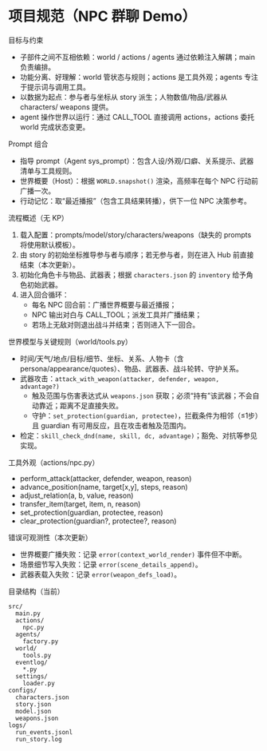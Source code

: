 # 项目规范（NPC 群聊 Demo）

目标与约束
- 子部件之间不互相依赖：world / actions / agents 通过依赖注入解耦；main 负责编排。
- 功能分离、好理解：world 管状态与规则；actions 是工具外观；agents 专注于提示词与调用工具。
- 以数据为起点：参与者与坐标从 story 派生；人物数值/物品/武器从 characters/ weapons 提供。
- agent 操作世界以运行：通过 CALL_TOOL 直接调用 actions，actions 委托 world 完成状态变更。

Prompt 组合
- 指导 prompt（Agent sys_prompt）：包含人设/外观/口癖、关系提示、武器清单与工具规则。
- 世界概要（Host）：根据 `WORLD.snapshot()` 渲染，高频率在每个 NPC 行动前广播一次。
- 行动记忆：取“最近播报”（包含工具结果转播），供下一位 NPC 决策参考。

流程概述（无 KP）
1) 载入配置：prompts/model/story/characters/weapons（缺失的 prompts 将使用默认模板）。
2) 由 story 的初始坐标推导参与者与顺序；若无参与者，则在进入 Hub 前直接结束（本次更新）。
3) 初始化角色卡与物品、武器表；根据 `characters.json` 的 `inventory` 给予角色初始武器。
4) 进入回合循环：
   - 每名 NPC 回合前：广播世界概要与最近播报；
   - NPC 输出对白与 CALL_TOOL；派发工具并广播结果；
   - 若场上无敌对则退出战斗并结束；否则进入下一回合。

世界模型与关键规则（world/tools.py）
- 时间/天气/地点/目标/细节、坐标、关系、人物卡（含 persona/appearance/quotes）、物品、武器表、战斗轮转、守护关系。
- 武器攻击：`attack_with_weapon(attacker, defender, weapon, advantage?)`
  - 触及范围与伤害表达式从 `weapons.json` 获取；必须“持有”该武器；不会自动靠近；距离不足直接失败。
  - 守护：`set_protection(guardian, protectee)`，拦截条件为相邻（≤1步）且 guardian 有可用反应，且在攻击者触及范围内。
- 检定：`skill_check_dnd(name, skill, dc, advantage)`；豁免、对抗等参见实现。

工具外观（actions/npc.py）
- perform_attack(attacker, defender, weapon, reason)
- advance_position(name, target[x,y], steps, reason)
- adjust_relation(a, b, value, reason)
- transfer_item(target, item, n, reason)
- set_protection(guardian, protectee, reason)
- clear_protection(guardian?, protectee?, reason)

错误可观测性（本次更新）
- 世界概要广播失败：记录 `error(context_world_render)` 事件但不中断。
- 场景细节写入失败：记录 `error(scene_details_append)`。
- 武器表载入失败：记录 `error(weapon_defs_load)`。

目录结构（当前）
```
src/
  main.py
  actions/
    npc.py
  agents/
    factory.py
  world/
    tools.py
  eventlog/
    *.py
  settings/
    loader.py
configs/
  characters.json
  story.json
  model.json
  weapons.json
logs/
  run_events.jsonl
  run_story.log
```
